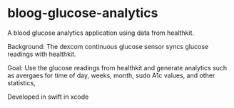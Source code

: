 # bloog-glucose-analytics
A blood glucose analytics application using data from healthkit.

Background: The dexcom continuous glucose sensor syncs glucose readings with healthkit.

Goal: Use the glucose readings from healthkit
  and generate analytics such as 
  avergaes for time of day, weeks, month, sudo A1c values, and other statistics,

Developed in swift in xcode
